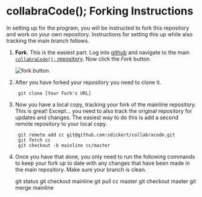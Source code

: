 # collabraCode(); Forking Instructions

In setting up for the program, you will be instructed to fork this repository and work on your own repository. Instructions for setting this up while also tracking the main branch follows.

1. **Fork**. This is the easiest part. Log into [github](http://github.com) and navigate to the main [`collabraCode();` repository](https://github.com/sdickert/collabracode). Now click the *Fork* button.

   ![fork button](http://i.imgur.com/WRTu6.png).
   
2. After you have forked your repository you need to clone it. 

        git clone [Your Fork's URL]

3. Now you have a local copy, tracking your fork of the mainline repository. This is great! Except... you need to also track the original repository for updates and changes. The easiest way to do this is add a second remote repository to your local copy.

        git remote add cc git@github.com:sdickert/collabracode.git
        git fetch cc
        git checkout -b mainline cc/master
        
4. Once you have that done, you only need to run the following commands to keep your fork up to date with any changes that have been made in the main repository. Make sure your branch is clean.

    git status
    git checkout mainline
    git pull cc master
    git checkout master
    git merge mainline
